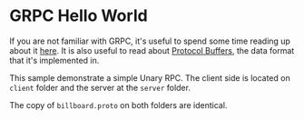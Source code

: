 # GRPC Hello World

If you are not familiar with GRPC, it's useful to spend some time reading up about it [here](https://grpc.io/docs/guides/concepts/). It is also useful to read about [Protocol Buffers](https://developers.google.com/protocol-buffers/), the data format that it's implemented in.

This sample demonstrate a simple Unary RPC. The client side is located on `client` folder and the server at the `server` folder.

The copy of `billboard.proto` on both folders are identical.